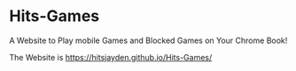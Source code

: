 # Hits-Games
A Website to Play mobile Games and Blocked Games on Your Chrome Book!

The Website is
https://hitsjayden.github.io/Hits-Games/
